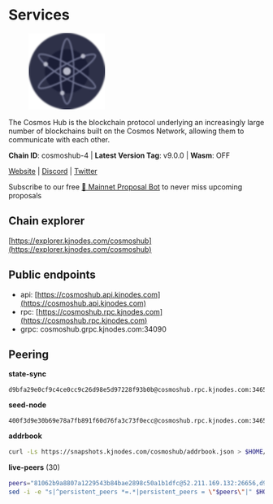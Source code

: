 # Services

<figure><img src="https://raw.githubusercontent.com/kj89/cosmos-images/main/logos/cosmoshub.png" width="150" alt=""><figcaption></figcaption></figure>

The Cosmos Hub is the blockchain protocol underlying an  increasingly large number of blockchains built on the  Cosmos Network, allowing them to communicate with each other.

**Chain ID**: cosmoshub-4 | **Latest Version Tag**: v9.0.0 | **Wasm**: OFF

[Website](https://hub.cosmos.network) | [Discord](https://discord.gg/cosmosnetwork) | [Twitter](https://twitter.com/cosmoshub)



Subscribe to our free [🤖 Mainnet Proposal Bot](https://t.me/kjnodes_proposal_bot) to never miss upcoming proposals


## Chain explorer
[https://explorer.kjnodes.com/cosmoshub](https://explorer.kjnodes.com/cosmoshub)

## Public endpoints

* api: [https://cosmoshub.api.kjnodes.com](https://cosmoshub.api.kjnodes.com)
* rpc: [https://cosmoshub.rpc.kjnodes.com](https://cosmoshub.rpc.kjnodes.com)
* grpc: cosmoshub.grpc.kjnodes.com:34090

## Peering

**state-sync**

```text
d9bfa29e0cf9c4ce0cc9c26d98e5d97228f93b0b@cosmoshub.rpc.kjnodes.com:34656
```

**seed-node**

```text
400f3d9e30b69e78a7fb891f60d76fa3c73f0ecc@cosmoshub.rpc.kjnodes.com:34659
```

**addrbook**
```bash
curl -Ls https://snapshots.kjnodes.com/cosmoshub/addrbook.json > $HOME/.gaia/config/addrbook.json
```

**live-peers** (30)
```bash
peers="81062b9a8807a1229543b84bae2898c50a1b1dfc@52.211.169.132:26656,d9dbd30f7e9ae99dc05645f48f4637c2f4a14645@34.107.9.71:26656,d9bfa29e0cf9c4ce0cc9c26d98e5d97228f93b0b@65.109.88.38:34656,32bdba6ced12cdf2e534566e6c3d66ee2f7ef494@84.244.95.229:26656,b6b9bc1a0c18d12be759111bb3a0d9a8958120c7@57.128.20.184:26656,b14e5b9a4b53a3e0115ce525dfd5bf59cdf2a634@34.82.190.80:26656,e0ab6c5cc86959853f499236b8297344802ac5f4@5.161.139.201:26656,ee767901f4a7eaf44603ef0a5b6e5edac118ba1e@74.118.136.149:26656,36515aac2a928e227e7dc793a548b35b54bec974@45.63.82.80:26656,ca5011c44fd74d95e7fca487c69e301df195750c@65.108.122.246:26726,6ecca845883e9273062ee515d2657080e6539d9e@65.109.32.148:26726,460967e46cc013e5e3eb365c1a8d271b0662549f@35.208.242.182:26656,c14d39422b5d70d9084d19d286c7427c0762cdfc@162.55.92.114:2010,3da88430414ec9084c8983fe4d462cce655ff1f3@51.222.245.114:26656,fe21dd474640247888fc7c4dce82da8da08a8bfd@135.181.113.227:26656,0eeb20e044d632b279e67f2fe91f50e4fceab1fd@159.223.223.84:26656,9edd51012df3a09395a48eb68a84723d6308e08c@35.212.116.100:26656,b858ca4f3fed2c36b949cf67188b126e2542a39a@135.181.215.115:26726,1da54d20c7339713f1d6d28dd2117087dd33d0ca@5.9.59.145:26656,971ed177b284db42108187867cb8694df48ac742@95.217.205.41:26656,1279eae188599463661c3e2b9ab492615a6d7079@65.108.235.32:2010,1cce99042f884d669e7287e3e362bff8e385c63e@46.4.79.183:26726,1733aef88702bd8326bea0e1dc403d3dbb6f5d8a@158.247.202.33:26656,db7850e8e9bef0568904b7d5bcaec813e8e3d295@34.27.227.166:26656,9c116194f25fd0d146019f171ef0f49904dcc586@167.86.98.230:26656,87ccc1dcc0b846fc1623ab9a5ab55682e8e2ad2e@47.147.226.228:26656,4c46d32cbc4777c59a91a53fdadf8a3fa362036e@116.202.10.68:26656,1997e68bf205bedeed0c4723786bf03464987dc1@77.87.108.21:26656,daa6d8314246ad65037a48ec2e2266eeea9d46f8@154.53.63.50:26656,9d7d9ba2b9bc1c805a24413fcfdc75010d52dd61@159.89.101.239:26090"
sed -i -e "s|^persistent_peers *=.*|persistent_peers = \"$peers\"|" $HOME/.gaia/config/config.toml
```
